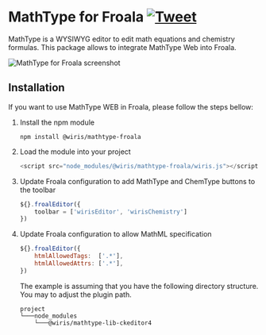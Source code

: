 
MathType for Froala [![Tweet](https://img.shields.io/twitter/url/http/shields.io.svg?style=social)](https://twitter.com/wirismath)
===================================

MathType is a WYSIWYG editor to edit math equations and chemistry formulas. This package allows to integrate MathType Web into Froala.

![MathType for Froala screenshot](http://www.wiris.com/en/system/files/froala_wiris.png)

## Installation
If you want to use MathType WEB in Froala, please follow the steps bellow:

1. Install the npm module
    ```
    npm install @wiris/mathtype-froala
    ```
2. Load the module into your project
    ```js
    <script src="node_modules/@wiris/mathtype-froala/wiris.js"></script>
    ```
3. Update Froala configuration to add MathType and ChemType buttons to the toolbar
    ```js
    ${}.froalEditor({
    	toolbar = ['wirisEditor', 'wirisChemistry']
    })
    ```
4. Update Froala configuration to allow MathML specification
    ```js
    ${}.froalEditor({
    	htmlAllowedTags:  ['.*'],
    	htmlAllowedAttrs: ['.*'],
    })
    ```
    The example is assuming that you have the following directory structure. You may to adjust the plugin path.

    ```
    project
    └───node_modules
        └───@wiris/mathtype-lib-ckeditor4
    ```
